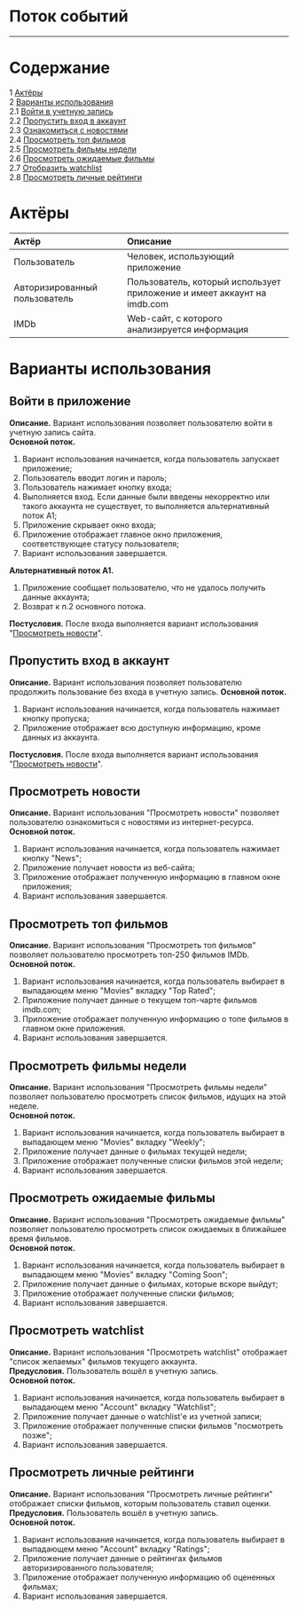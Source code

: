 # Поток событий
---

# Содержание
1 [Актёры](#actors)  
2 [Варианты использования](#use_case)  
2.1 [Войти в учетную запись](#sign_in_to_the_app)  
2.2 [Пропустить вход в аккаунт](#skip_signing_in)  
2.3 [Ознакомиться с новостями](#view_news)  
2.4 [Просмотреть топ фильмов](#view_top_rated)  
2.5 [Просмотреть фильмы недели](#view_weekly)  
2.6 [Просмотреть ожидаемые фильмы](#view_coming_soon)  
2.7 [Отобразить watchlist](#view_watchlist)  
2.8 [Просмотреть личные рейтинги](#view_account_ratings)  

<a name="actors"/>

# Актёры

| Актёр | Описание |
|:--|:--|
| Пользователь | Человек, использующий приложение |
| Авторизированный пользователь | Пользователь, который использует приложение и имеет аккаунт на imdb.com |
| IMDb | Web-сайт, с которого анализируется информация |

<a name="use_case"/>

# Варианты использования

<a name="sign_in_to_the_app"/>

## Войти в приложение

**Описание.** Вариант использования позволяет пользователю войти в учетную запись сайта.  
**Основной поток.** 
1. Вариант использования начинается, когда пользователь запускает приложение;   
2. Пользователь вводит логин и пароль;    
3. Пользователь нажимает кнопку входа;  
4. Выполняется вход. Если данные были введены некорректно или такого аккаунта не существует, то выполняется альтернативный поток А1; 
5. Приложение скрывает окно входа;  
6. Приложение отображает главное окно приложения, соответствующее статусу пользователя; 
7. Вариант использования завершается.   

**Альтернативный поток А1.**
1. Приложение сообщает пользователю, что не удалось получить данные аккаунта;
2. Возврат к п.2 основного потока.

**Постусловия.** После входа выполняется вариант использования "[Просмотреть новости](#view_news)".

<a name="skip_signing_in"/>

## Пропустить вход в аккаунт

**Описание.** Вариант использования позволяет пользователю продолжить пользование без входа в учетную запись. 
**Основной поток.**
1. Вариант использования начинается, когда пользователь нажимает кнопку пропуска;   
2. Приложение отображает всю доступную информацию, кроме данных из аккаунта.    

**Постусловия.** После входа выполняется вариант использования "[Просмотреть новости](#view_news)".

<a name="view_news"/>

## Просмотреть новости

**Описание.** Вариант использования "Просмотреть новости" позволяет пользователю ознакомиться с новостями из интернет-ресурса.  
**Основной поток.** 
1. Вариант использования начинается, когда пользователь нажимает кнопку "News";
2. Приложение получает новости из веб-сайта;    
3. Приложение отображает полученную информацию в главном окне приложения; 
4. Вариант использования завершается.  


<a name="view_top_rated"/>

## Просмотреть топ фильмов

**Описание.** Вариант использования "Просмотреть топ фильмов" позволяет пользователю просмотреть топ-250 фильмов IMDb.  
**Основной поток.** 
1. Вариант использования начинается, когда пользователь выбирает в выпадающем меню "Movies" вкладку "Top Rated"; 
2. Приложение получает данные о текущем топ-чарте фильмов imdb.com; 
3. Приложение отображает полученную информацию о топе фильмов в главном окне приложения.    
4. Вариант использования завершается.   

<a name="view_weekly"/>

## Просмотреть фильмы недели

**Описание.** Вариант использования "Просмотреть фильмы недели" позволяет пользователю просмотреть список фильмов, идущих на этой неделе.   
**Основной поток.**
1. Вариант использования начинается, когда пользователь выбирает в выпадающем меню "Movies" вкладку "Weekly"; 
2. Приложение получает данные о фильмах текущей недели; 
3. Приложение отображает полученные списки фильмов этой недели; 
4. Вариант использования завершается.   

<a name="view_coming_soon"/>

## Просмотреть ожидаемые фильмы

**Описание.** Вариант использования "Просмотреть ожидаемые фильмы" позволяет пользователю просмотреть список ожидаемых в ближайшее время фильмов.  
**Основной поток.**
1. Вариант использования начинается, когда пользователь выбирает в выпадающем меню "Movies" вкладку "Coming Soon"; 
2. Приложение получает данные о фильмах, которые вскоре выйдут; 
3. Приложение отображает полученные списки фильмов; 
4. Вариант использования завершается.  

<a name="view_watchlist"/>

## Просмотреть watchlist

**Описание.** Вариант использования "Просмотреть watchlist" отображает "список желаемых" фильмов текущего аккаунта.  
**Предусловия.** Пользователь вошёл в учетную запись.  
**Основной поток.**
1. Вариант использования начинается, когда пользователь выбирает в выпадающем меню "Account" вкладку "Watchlist"; 
2. Приложение получает данные о watchlist'е из учетной записи; 
3. Приложение отображает полученные списки фильмов "посмотреть позже"; 
4. Вариант использования завершается.  

<a name="view_account_ratings"/>

## Просмотреть личные рейтинги

**Описание.** Вариант использования "Просмотреть личные рейтинги" отображает списки фильмов, которым пользователь ставил оценки.  
**Предусловия.** Пользователь вошёл в учетную запись.  
**Основной поток.**
1. Вариант использования начинается, когда пользователь выбирает в выпадающем меню "Account" вкладку "Ratings"; 
2. Приложение получает данные о рейтингах фильмов авторизированного пользователя; 
3. Приложение отображает полученную информацию об оцененных фильмах; 
4. Вариант использования завершается.  
